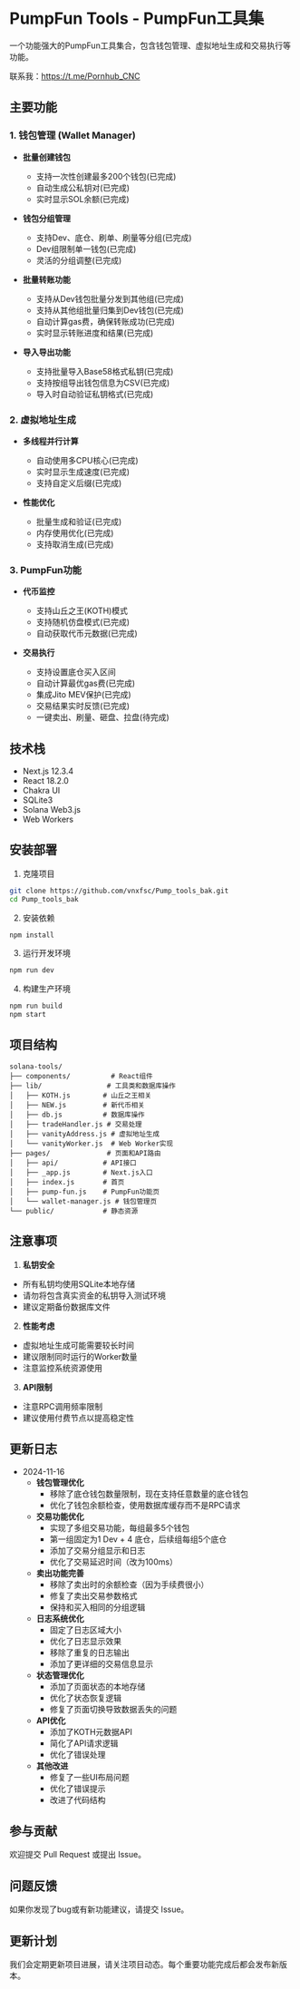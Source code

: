 # PumpFun Tools - PumpFun工具集

一个功能强大的PumpFun工具集合，包含钱包管理、虚拟地址生成和交易执行等功能。

联系我：https://t.me/Pornhub_CNC
## 主要功能

### 1. 钱包管理 (Wallet Manager)
- **批量创建钱包**
  - 支持一次性创建最多200个钱包(已完成)
  - 自动生成公私钥对(已完成)
  - 实时显示SOL余额(已完成)

- **钱包分组管理** 
  - 支持Dev、底仓、刷单、刷量等分组(已完成)
  - Dev组限制单一钱包(已完成)
  - 灵活的分组调整(已完成)

- **批量转账功能**
  - 支持从Dev钱包批量分发到其他组(已完成)
  - 支持从其他组批量归集到Dev钱包(已完成)
  - 自动计算gas费，确保转账成功(已完成)
  - 实时显示转账进度和结果(已完成)

- **导入导出功能**
  - 支持批量导入Base58格式私钥(已完成)
  - 支持按组导出钱包信息为CSV(已完成)
  - 导入时自动验证私钥格式(已完成)

### 2. 虚拟地址生成
- **多线程并行计算**
  - 自动使用多CPU核心(已完成)
  - 实时显示生成速度(已完成)
  - 支持自定义后缀(已完成)

- **性能优化**
  - 批量生成和验证(已完成)
  - 内存使用优化(已完成)
  - 支持取消生成(已完成)

### 3. PumpFun功能
- **代币监控**
  - 支持山丘之王(KOTH)模式
  - 支持随机仿盘模式(已完成)
  - 自动获取代币元数据(已完成)

- **交易执行**
  - 支持设置底仓买入区间
  - 自动计算最优gas费(已完成)
  - 集成Jito MEV保护(已完成)
  - 交易结果实时反馈(已完成)
  - 一键卖出、刷量、砸盘、拉盘(待完成)



## 技术栈
- Next.js 12.3.4
- React 18.2.0
- Chakra UI
- SQLite3
- Solana Web3.js
- Web Workers

## 安装部署

1. 克隆项目
```bash
git clone https://github.com/vnxfsc/Pump_tools_bak.git
cd Pump_tools_bak
```

2. 安装依赖
```bash
npm install
```

3. 运行开发环境
```bash
npm run dev
```

4. 构建生产环境
```bash
npm run build
npm start
```

## 项目结构
```
solana-tools/
├── components/          # React组件
├── lib/                # 工具类和数据库操作
│   ├── KOTH.js        # 山丘之王相关
│   ├── NEW.js         # 新代币相关
│   ├── db.js          # 数据库操作
│   ├── tradeHandler.js # 交易处理
│   ├── vanityAddress.js # 虚拟地址生成
│   └── vanityWorker.js  # Web Worker实现
├── pages/              # 页面和API路由
│   ├── api/           # API接口
│   ├── _app.js        # Next.js入口
│   ├── index.js       # 首页
│   ├── pump-fun.js    # PumpFun功能页
│   └── wallet-manager.js # 钱包管理页
└── public/            # 静态资源
```

## 注意事项

1. **私钥安全**
- 所有私钥均使用SQLite本地存储
- 请勿将包含真实资金的私钥导入测试环境
- 建议定期备份数据库文件

2. **性能考虑**
- 虚拟地址生成可能需要较长时间
- 建议限制同时运行的Worker数量
- 注意监控系统资源使用

3. **API限制**
- 注意RPC调用频率限制
- 建议使用付费节点以提高稳定性
## 更新日志
- 2024-11-16
  - **钱包管理优化**
    - 移除了底仓钱包数量限制，现在支持任意数量的底仓钱包
    - 优化了钱包余额检查，使用数据库缓存而不是RPC请求
  - **交易功能优化**
    - 实现了多组交易功能，每组最多5个钱包
    - 第一组固定为1 Dev + 4 底仓，后续组每组5个底仓
    - 添加了交易分组显示和日志
    - 优化了交易延迟时间（改为100ms）
  - **卖出功能完善**
    - 移除了卖出时的余额检查（因为手续费很小）
    - 修复了卖出交易参数格式
    - 保持和买入相同的分组逻辑
  - **日志系统优化**
    - 固定了日志区域大小
    - 优化了日志显示效果
    - 移除了重复的日志输出
    - 添加了更详细的交易信息显示
  - **状态管理优化**
    - 添加了页面状态的本地存储
    - 优化了状态恢复逻辑
    - 修复了页面切换导致数据丢失的问题
  - **API优化**
    - 添加了KOTH元数据API
    - 简化了API请求逻辑
    - 优化了错误处理
  - **其他改进**
    - 修复了一些UI布局问题
    - 优化了错误提示
    - 改进了代码结构

## 参与贡献
欢迎提交 Pull Request 或提出 Issue。

## 问题反馈
如果你发现了bug或有新功能建议，请提交 Issue。

## 更新计划
我们会定期更新项目进展，请关注项目动态。每个重要功能完成后都会发布新版本。
